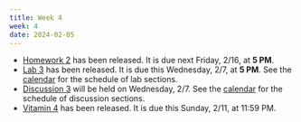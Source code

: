 ```yaml
---
title: Week 4
week: 4
date: 2024-02-05
---
```


- [Homework 2]() has been released. It is due next Friday, 2/16, at **5 PM**.
- [Lab 3](https://data102.datahub.berkeley.edu/hub/user-redirect/git-pull?repo=https%3A%2F%2Fgithub.com%2Fds-102%2Fsp24-materials&urlpath=lab%2Ftree%2Fsp24-materials%2Flab%2Flab03%2Flab03.ipynb&branch=main) has been released. It is due this Wednesday, 2/7, at **5 PM**. See the [calendar](calendar) for the schedule of lab sections.
- [Discussion 3]() will be held on Wednesday, 2/7. See the [calendar](calendar) for the schedule of discussion sections.
- [Vitamin 4](https://www.gradescope.com/courses/711377/assignments/4074640) has been released. It is due this Sunday, 2/11, at 11:59 PM. 
